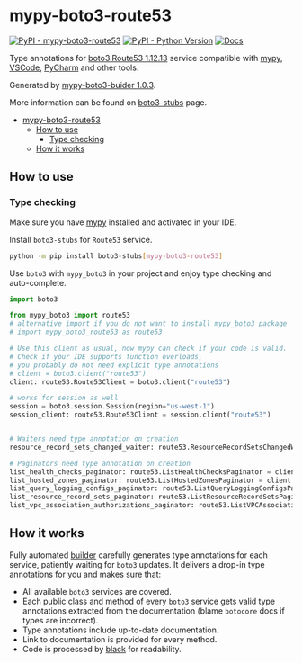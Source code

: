 # mypy-boto3-route53

[![PyPI - mypy-boto3-route53](https://img.shields.io/pypi/v/mypy-boto3-route53.svg?color=blue)](https://pypi.org/project/mypy-boto3-route53)
[![PyPI - Python Version](https://img.shields.io/pypi/pyversions/mypy-boto3-route53.svg?color=blue)](https://pypi.org/project/mypy-boto3-route53)
[![Docs](https://img.shields.io/readthedocs/mypy-boto3-builder.svg?color=blue)](https://mypy-boto3-builder.readthedocs.io/)

Type annotations for
[boto3.Route53 1.12.13](https://boto3.amazonaws.com/v1/documentation/api/1.12.13/reference/services/route53.html#Route53) service
compatible with [mypy](https://github.com/python/mypy), [VSCode](https://code.visualstudio.com/),
[PyCharm](https://www.jetbrains.com/pycharm/) and other tools.

Generated by [mypy-boto3-buider 1.0.3](https://github.com/vemel/mypy_boto3_builder).

More information can be found on [boto3-stubs](https://pypi.org/project/boto3-stubs/) page.

- [mypy-boto3-route53](#mypy-boto3-route53)
  - [How to use](#how-to-use)
    - [Type checking](#type-checking)
  - [How it works](#how-it-works)

## How to use

### Type checking

Make sure you have [mypy](https://github.com/python/mypy) installed and activated in your IDE.

Install `boto3-stubs` for `Route53` service.

```bash
python -m pip install boto3-stubs[mypy-boto3-route53]
```

Use `boto3` with `mypy_boto3` in your project and enjoy type checking and auto-complete.

```python
import boto3

from mypy_boto3 import route53
# alternative import if you do not want to install mypy_boto3 package
# import mypy_boto3_route53 as route53

# Use this client as usual, now mypy can check if your code is valid.
# Check if your IDE supports function overloads,
# you probably do not need explicit type annotations
# client = boto3.client("route53")
client: route53.Route53Client = boto3.client("route53")

# works for session as well
session = boto3.session.Session(region="us-west-1")
session_client: route53.Route53Client = session.client("route53")


# Waiters need type annotation on creation
resource_record_sets_changed_waiter: route53.ResourceRecordSetsChangedWaiter = client.get_waiter("resource_record_sets_changed")

# Paginators need type annotation on creation
list_health_checks_paginator: route53.ListHealthChecksPaginator = client.get_paginator("list_health_checks")
list_hosted_zones_paginator: route53.ListHostedZonesPaginator = client.get_paginator("list_hosted_zones")
list_query_logging_configs_paginator: route53.ListQueryLoggingConfigsPaginator = client.get_paginator("list_query_logging_configs")
list_resource_record_sets_paginator: route53.ListResourceRecordSetsPaginator = client.get_paginator("list_resource_record_sets")
list_vpc_association_authorizations_paginator: route53.ListVPCAssociationAuthorizationsPaginator = client.get_paginator("list_vpc_association_authorizations")
```

## How it works

Fully automated [builder](https://github.com/vemel/mypy_boto3_builder) carefully generates
type annotations for each service, patiently waiting for `boto3` updates. It delivers
a drop-in type annotations for you and makes sure that:

- All available `boto3` services are covered.
- Each public class and method of every `boto3` service gets valid type annotations
  extracted from the documentation (blame `botocore` docs if types are incorrect).
- Type annotations include up-to-date documentation.
- Link to documentation is provided for every method.
- Code is processed by [black](https://github.com/psf/black) for readability.